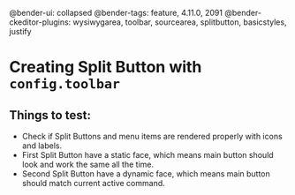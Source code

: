 @bender-ui: collapsed
@bender-tags: feature, 4.11.0, 2091
@bender-ckeditor-plugins: wysiwygarea, toolbar, sourcearea, splitbutton, basicstyles, justify

# Creating Split Button with `config.toolbar`

## Things to test:

- Check if Split Buttons and menu items are rendered properly with icons and labels.
- First Split Button have a static face, which means main button should look and work the same all the time.
- Second Split Button have a dynamic face, which means main button should match current active command.
